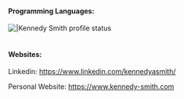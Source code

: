 

#### **Programming Languages:**
 <div w-100>
 <img 
    src="https://github-readme-stats.vercel.app/api?username=kennedyasmith&show_icons=true&hide=issues,prs&theme=algolia&border_radius=20"
    alt="|Kennedy Smith profile status"
  />
</div><br>


#### **Websites:**
Linkedin: https://www.linkedin.com/kennedyasmith/

Personal Website: https://www.kennedy-smith.com
